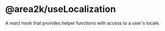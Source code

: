@area2k/useLocalization
=======================

A react hook that provides helper functions with access to a user's locale.
